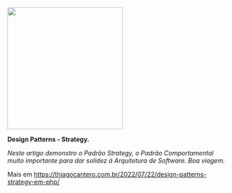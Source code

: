 <div class="container">
    <img src="https://thiagocantero.com.br/wp-content/uploads/2022/06/cropped-thicantero_branco.png" width="260" height="275" />
</div>

**Design Patterns - Strategy.**

*Neste artigo demonstro o Padrão Strategy, o Padrão Comportamental muito importante para dar solidez à Arquitetura de Software.
Boa viagem.*

Mais em https://thiagocantero.com.br/2022/07/22/design-patterns-strategy-em-php/
